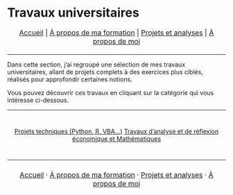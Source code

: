 # Travaux universitaires

<nav style="text-align:center; font-size:16px; margin-bottom:20px;">
  <a href="index.html">Accueil</a> |
  <a href="matieres.html">À propos de ma formation</a> |
  <a href="projets.html">Projets et analyses</a> |
  <a href="cv.html">À propos de moi</a>
</nav>

---

Dans cette section, j’ai regroupé une sélection de mes travaux universitaires, allant de projets complets à des exercices plus ciblés, réalisés pour approfondir certaines notions. 

Vous pouvez découvrir ces travaux en cliquant sur la catégorie qui vous intéresse ci-dessous.

---

<p style="text-align:center; margin:40px 0;">
  <a href="projets_data.html" class="btn btn-blue">Projets techniques (Python, R, VBA...)</a>
  <a href="projets_eco.html"  class="btn btn-green">Travaux d’analyse et de réflexion économique et Mathématiques</a>
</p>



---

<p style="text-align:center; font-size:16px; margin:24px 0;">
  <a href="/index.html">Accueil</a> ·
  <a href="/matieres.html">À propos de ma formation</a> ·
  <a href="/projets.html">Projets et analyses</a> ·
  <a href="/cv.html">À propos de moi</a>
</p>
